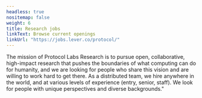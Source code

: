 ```yaml
---
headless: true
nositemap: false
weight: 6
title: Research jobs
linkText: Browse current openings
linkUrl: "https://jobs.lever.co/protocol/"
---
```

The mission of Protocol Labs Research is to pursue open, collaborative, high-impact research that pushes the boundaries of what computing can do for humanity, and we are looking for people who share this vision and are willing to work hard to get there. As a distributed team, we hire anywhere in the world, and at various levels of experience (entry, senior, staff). We look for people with unique perspectives and diverse backgrounds."
